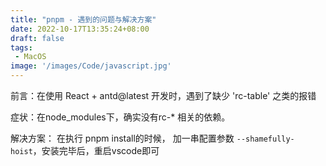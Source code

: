 ```yaml
---
title: "pnpm - 遇到的问题与解决方案"
date: 2022-10-17T13:35:24+08:00
draft: false
tags:
 - MacOS
image: '/images/Code/javascript.jpg'
---
```


前言：在使用 React + antd@latest 开发时，遇到了缺少 'rc-table' 之类的报错

<!--more-->
症状：在node_modules下，确实没有rc-* 相关的依赖。

解决方案：
在执行 pnpm install的时候， 加一串配置参数 `--shamefully-hoist`，安装完毕后，重启vscode即可
